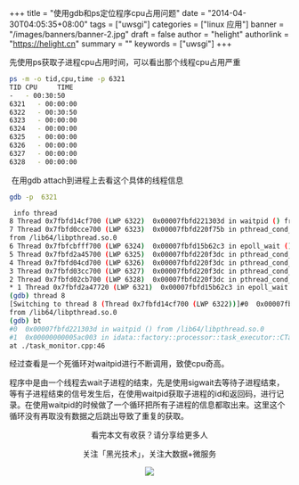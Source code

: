 +++
title = "使用gdb和ps定位程序cpu占用问题"
date = "2014-04-30T04:05:35+08:00"
tags = ["uwsgi"]
categories = ["linux 应用"]
banner = "/images/banners/banner-2.jpg"
draft = false
author = "helight"
authorlink = "https://helight.cn"
summary = ""
keywords = ["uwsgi"]
+++

先使用ps获取子进程cpu占用时间，可以看出那个线程cpu占用严重
<!--more-->
```sh
ps -m -o tid,cpu,time -p 6321
TID CPU     TIME
-   - 00:30:50
6321   - 00:00:00
6322   - 00:30:50
6323   - 00:00:00
6324   - 00:00:00
6325   - 00:00:00
6326   - 00:00:00
6327   - 00:00:00
6328   - 00:00:00
```
 在用gdb attach到进程上去看这个具体的线程信息
```sh
gdb -p  6321

 info thread
8 Thread 0x7fbfd14cf700 (LWP 6322)  0x00007fbfd221303d in waitpid () from /lib64/libpthread.so.0
7 Thread 0x7fbfd0cce700 (LWP 6323)  0x00007fbfd220f75b in pthread_cond_timedwait@@GLIBC_2.3.2 ()
from /lib64/libpthread.so.0
6 Thread 0x7fbfcbfff700 (LWP 6324)  0x00007fbfd15b62c3 in epoll_wait () from /lib64/libc.so.6
5 Thread 0x7fbfd2a45700 (LWP 6325)  0x00007fbfd220f3dc in pthread_cond_wait@@GLIBC_2.3.2 () from /lib64/libpthread.so.0
4 Thread 0x7fbfd04cd700 (LWP 6326)  0x00007fbfd220f3dc in pthread_cond_wait@@GLIBC_2.3.2 () from /lib64/libpthread.so.0
3 Thread 0x7fbfd03cc700 (LWP 6327)  0x00007fbfd220f3dc in pthread_cond_wait@@GLIBC_2.3.2 () from /lib64/libpthread.so.0
2 Thread 0x7fbfd02cb700 (LWP 6328)  0x00007fbfd220f3dc in pthread_cond_wait@@GLIBC_2.3.2 () from /lib64/libpthread.so.0
* 1 Thread 0x7fbfd2a47720 (LWP 6321)  0x00007fbfd15b62c3 in epoll_wait () from /lib64/libc.so.6
(gdb) thread 8
[Switching to thread 8 (Thread 0x7fbfd14cf700 (LWP 6322))]#0  0x00007fbfd221303d in waitpid ()
from /lib64/libpthread.so.0
(gdb) bt
#0  0x00007fbfd221303d in waitpid () from /lib64/libpthread.so.0
#1  0x00000000005ac003 in idata::factory::processor::task_executor::CTaskMonitor::signal_thread (this=0x882eb1)
at ./task_monitor.cpp:46
```
经过查看是一个死循环对waitpid进行不断调用，致使cpu奇高。

程序中是由一个线程去wait子进程的结束，先是使用sigwait去等待子进程结束，等有子进程结束的信号发生后，在使用waitpid获取子进程的id和返回码，进行记录。在使用waitpid的时候做了一个循环把所有子进程的信息都取出来。这里这个循环没有再取没有数据之后跳出导致了重复的获取。


<center>
看完本文有收获？请分享给更多人<br>

关注「黑光技术」，关注大数据+微服务<br>

![](/images/qrcode_helight_tech.jpg)
</center>
